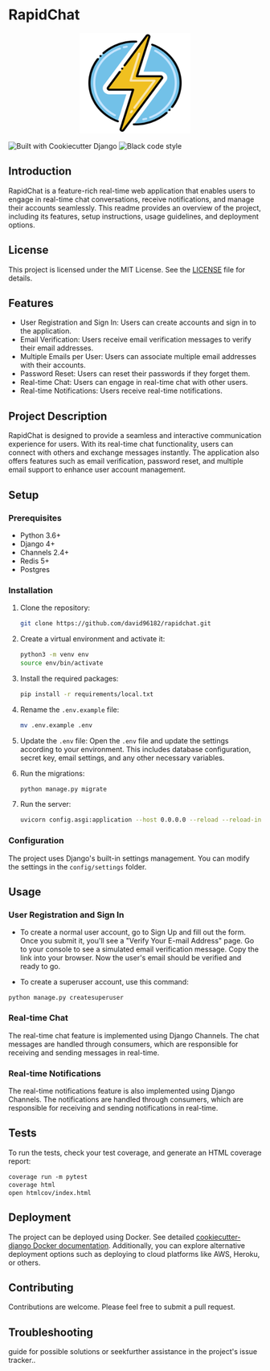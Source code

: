 # RapidChat

<p align="center">   <img width="220" height="200" src="rapidchat/static/images/logo.png" alt="RapidChat logo"/> </p>

![Built with Cookiecutter Django](https://img.shields.io/badge/built%20with-Cookiecutter%20Django-ff69b4.svg?logo=cookiecutter) ![Black code style](https://img.shields.io/badge/code%20style-black-000000.svg)

## Introduction

RapidChat is a feature-rich real-time web application that enables users to engage in real-time chat conversations, receive notifications, and manage their accounts seamlessly. This readme provides an overview of the project, including its features, setup instructions, usage guidelines, and deployment options.

## License

This project is licensed under the MIT License. See the [LICENSE](LICENSE) file for details.

## Features

- User Registration and Sign In: Users can create accounts and sign in to the application.
- Email Verification: Users receive email verification messages to verify their email addresses.
- Multiple Emails per User: Users can associate multiple email addresses with their accounts.
- Password Reset: Users can reset their passwords if they forget them.
- Real-time Chat: Users can engage in real-time chat with other users.
- Real-time Notifications: Users receive real-time notifications.

## Project Description

RapidChat is designed to provide a seamless and interactive communication experience for users. With its real-time chat functionality, users can connect with others and exchange messages instantly. The application also offers features such as email verification, password reset, and multiple email support to enhance user account management.

## Setup

### Prerequisites

- Python 3.6+
- Django 4+
- Channels 2.4+
- Redis 5+
- Postgres

### Installation

1. Clone the repository:

   ```bash
   git clone https://github.com/david96182/rapidchat.git
   ```

2. Create a virtual environment and activate it:

   ```bash
   python3 -m venv env
   source env/bin/activate
   ```

3. Install the required packages:

   ```bash
   pip install -r requirements/local.txt
   ```

4. Rename the `.env.example` file:

   ```bash
   mv .env.example .env
   ```

5. Update the `.env` file:
   Open the `.env` file and update the settings according to your environment. This includes database configuration, secret key, email settings, and any other necessary variables.

6. Run the migrations:

   ```bash
   python manage.py migrate
   ```

7. Run the server:

   ```bash
   uvicorn config.asgi:application --host 0.0.0.0 --reload --reload-include '*.html'
   ```

### Configuration

The project uses Django's built-in settings management. You can modify the settings in the `config/settings` folder.

## Usage

### User Registration and Sign In

- To create a normal user account, go to Sign Up and fill out the form. Once you submit it, you'll see a "Verify Your E-mail Address" page. Go to your console to see a simulated email verification message. Copy the link into your browser. Now the user's email should be verified and ready to go.

- To create a superuser account, use this command:

```
python manage.py createsuperuser
```

### Real-time Chat

The real-time chat feature is implemented using Django Channels. The chat messages are handled through consumers, which are responsible for receiving and sending messages in real-time.

### Real-time Notifications

The real-time notifications feature is also implemented using Django Channels. The notifications are handled through consumers, which are responsible for receiving and sending notifications in real-time.

## Tests

To run the tests, check your test coverage, and generate an HTML coverage report:

```
coverage run -m pytest
coverage html
open htmlcov/index.html
```

## Deployment

The project can be deployed using Docker. See detailed [cookiecutter-django Docker documentation](http://cookiecutter-django.readthedocs.io/en/latest/deployment-with-docker.html). Additionally, you can explore alternative deployment options such as deploying to cloud platforms like AWS, Heroku, or others.

## Contributing

Contributions are welcome. Please feel free to submit a pull request.

## Troubleshooting

guide for possible solutions or seekfurther assistance in the project's issue tracker..
